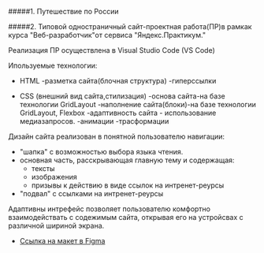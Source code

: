 #####1. Путешествие по России

#####2. Типовой одностраничный сайт-проектная работа(ПР)в рамкак курса "Веб-разработчик"от сервиса "Яндекс.Практикум."

Реализация ПР осуществлена в Visual Studio Code (VS Code)

Ипользуемые технологии:

* HTML
    -разметка сайта(блочная структура)
    -гиперссылки

* CSS (внешний вид сайта,стилизация)
    -основа сайта-на базе технологии GridLayout
    -наполнение сайта(блоки)-на базе технологии GridLayout, Flexbox
    -адаптивность сайта - использование медиазапросов. 
    -анимации
    -трасформации

Дизайн сайта реализован в понятной пользователю навигации:
 - "шапка" с возможностью выбора языка чтения.
 - основная часть, расскрывающая главную тему и содержащая:
    * тексты
    * изображения
    * призывы к действию в виде ссылок на интренет-реурсы
 - "подвал" с ссылками на интренет-реурсы

Адаптивны интрефейс позволяет пользователю комфортно взаимодействать с содежимым сайта, открывая его на устройсвах с различной шириной экрана.



* [Ссылка на макет в Figma](https://www.figma.com/file/5S2WSbEFL6awjVWJ0NWL8Q/Sprint-3_-Russia-_-desktop-mobile?node-id=28503%3A0)


